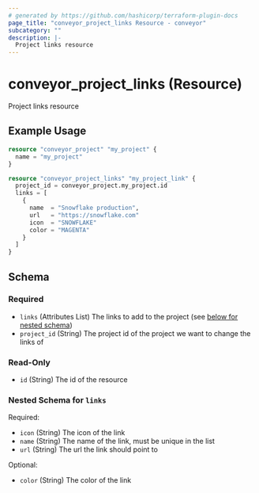 ```yaml
---
# generated by https://github.com/hashicorp/terraform-plugin-docs
page_title: "conveyor_project_links Resource - conveyor"
subcategory: ""
description: |-
  Project links resource
---
```


# conveyor_project_links (Resource)

Project links resource

## Example Usage

```terraform
resource "conveyor_project" "my_project" {
  name = "my_project"
}

resource "conveyor_project_links" "my_project_link" {
  project_id = conveyor_project.my_project.id
  links = [
    {
      name  = "Snowflake production",
      url   = "https://snowflake.com"
      icon  = "SNOWFLAKE"
      color = "MAGENTA"
    }
  ]
}
```

<!-- schema generated by tfplugindocs -->
## Schema

### Required

- `links` (Attributes List) The links to add to the project (see [below for nested schema](#nestedatt--links))
- `project_id` (String) The project id of the project we want to change the links of

### Read-Only

- `id` (String) The id of the resource

<a id="nestedatt--links"></a>
### Nested Schema for `links`

Required:

- `icon` (String) The icon of the link
- `name` (String) The name of the link, must be unique in the list
- `url` (String) The url the link should point to

Optional:

- `color` (String) The color of the link

